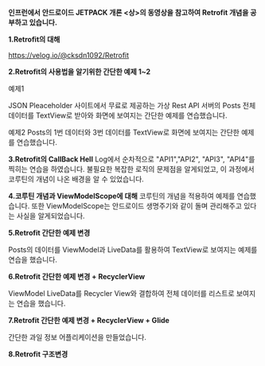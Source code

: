 
 ****인프런에서 안드로이드 JETPACK 개론 <상>의 동영상을 참고하여 Retrofit 개념을 공부하고 있습니다.****
 
 **1.Retrofit의 대해**
 
 https://velog.io/@cksdn1092/Retrofit
 
 **2.Retrofit의 사용법을 알기위한 간단한 예제 1~2**
 
 예제1
 
 JSON Pleaceholder 사이트에서 무료로 제공하는 가상 Rest API 서버의 Posts 전체 데이터를 TextView로 받아와 화면에 보여지는 간단한 예제를 연습했습니다.
 
 예제2
Posts의 1번 데이터와  3번 데이터를 TextView로 화면에 보여지는 간단한 예제를 연습했습니다. 
 
 **3.Retrofit의 CallBack Hell**
 Log에서 순차적으로 "API1","API2", "API3", "API4"를 찍히는 연습을 하였습니다. 불필요한 복잡한 로직의 문제점을 알게되었고, 이 과정에서 코루틴의 개념이 나온 배경을 알 수 있었습니다.
 
 **4.코루틴 개념과 ViewModelScope에 대해**
 코루틴의 개념을 적용하여 예제를 연습했습니다. 또한 ViewModelScope는 안드로이드 생명주기와 같이 돌며 관리해주고 있다는 사실을 알게되었습니다.
 
 **5.Retrofit 간단한 예제 변경**
 
 Posts의 데이터를 ViewModel과 LiveData를 활용하여 TextView로 보여지는 예제를 연습을 했습니다.
 
 **6.Retrofit 간단한 예제 변경 + RecyclerView**
 
 ViewModel LiveData를 Recycler View와 결합하여 전체 데이터를 리스트로 보여지는 연습을 했습니다.
 
 **7.Retrofit 간단한 예제 변경 + RecyclerView + Glide**
 
 간단한 과일 정보 어플리케이션을 만들었습니다.  

 **8.Retrofit 구조변경**
 
